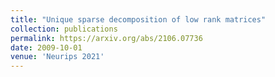 ```yaml
---
title: "Unique sparse decomposition of low rank matrices"
collection: publications
permalink: https://arxiv.org/abs/2106.07736
date: 2009-10-01
venue: 'Neurips 2021'
---
```

